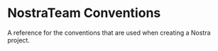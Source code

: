 # NostraTeam Conventions
A reference for the conventions that are used when creating a Nostra project.
